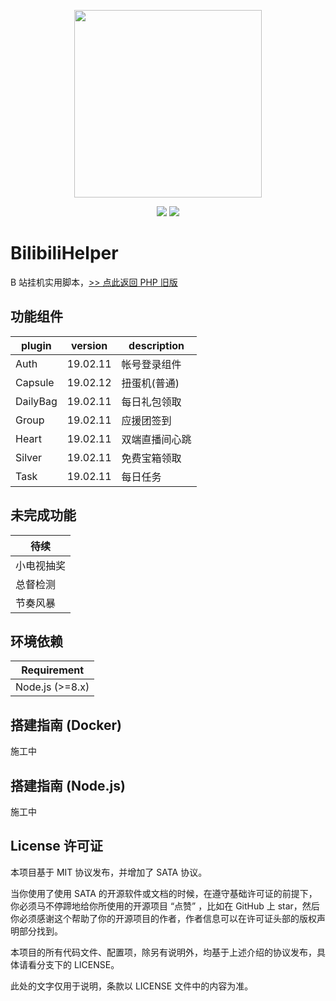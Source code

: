 
<p align="center"><img width="300px" src="https://i.loli.net/2018/04/20/5ad97bd395912.jpeg"></p>

<p align="center">
<img src="https://img.shields.io/badge/version-0.10.0-green.svg?longCache=true&style=for-the-badge">
<img src="https://img.shields.io/badge/license-mit-blue.svg?longCache=true&style=for-the-badge">
</p>


# BilibiliHelper
B 站挂机实用脚本，[>> 点此返回 PHP 旧版](https://github.com/metowolf/BilibiliHelper/tree/0.9x)

## 功能组件

|plugin   |version  |description   |
|---------|---------|--------------|
|Auth     |19.02.11 |帐号登录组件    |
|Capsule  |19.02.12 |扭蛋机(普通)    |
|DailyBag |19.02.11 |每日礼包领取    |
|Group    |19.02.11 |应援团签到     |
|Heart    |19.02.11 |双端直播间心跳  |
|Silver   |19.02.11 |免费宝箱领取    |
|Task     |19.02.11 |每日任务       |


## 未完成功能
|待续|
|-------|
|小电视抽奖|
|总督检测|
|节奏风暴|


## 环境依赖
|Requirement|
|-------|
|Node.js (>=8.x)|


## 搭建指南 (Docker)
施工中

## 搭建指南 (Node.js)
施工中

## License 许可证

本项目基于 MIT 协议发布，并增加了 SATA 协议。

当你使用了使用 SATA 的开源软件或文档的时候，在遵守基础许可证的前提下，你必须马不停蹄地给你所使用的开源项目 “点赞” ，比如在 GitHub 上 star，然后你必须感谢这个帮助了你的开源项目的作者，作者信息可以在许可证头部的版权声明部分找到。

本项目的所有代码文件、配置项，除另有说明外，均基于上述介绍的协议发布，具体请看分支下的 LICENSE。

此处的文字仅用于说明，条款以 LICENSE 文件中的内容为准。
